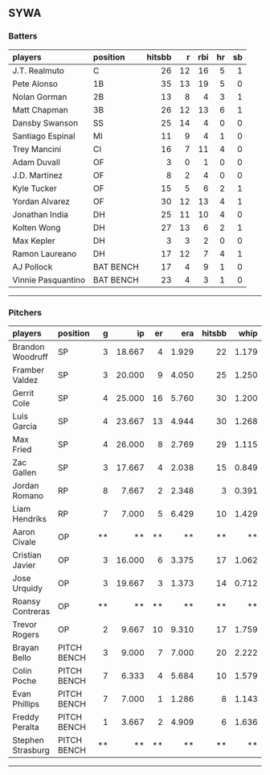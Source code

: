 ## SYWA

### Batters

 
|players            |position  | hitsbb|  r| rbi| hr| sb| 
|:------------------|:---------|------:|--:|---:|--:|--:| 
|J.T. Realmuto      |C         |     26| 12|  16|  5|  1| 
|Pete Alonso        |1B        |     35| 13|  19|  5|  0| 
|Nolan Gorman       |2B        |     13|  8|   4|  3|  1| 
|Matt Chapman       |3B        |     26| 12|  13|  6|  1| 
|Dansby Swanson     |SS        |     25| 14|   4|  0|  0| 
|Santiago Espinal   |MI        |     11|  9|   4|  1|  0| 
|Trey Mancini       |CI        |     16|  7|  11|  4|  0| 
|Adam Duvall        |OF        |      3|  0|   1|  0|  0| 
|J.D. Martinez      |OF        |      8|  2|   4|  0|  0| 
|Kyle Tucker        |OF        |     15|  5|   6|  2|  1| 
|Yordan Alvarez     |OF        |     30| 12|  13|  4|  1| 
|Jonathan India     |DH        |     25| 11|  10|  4|  0| 
|Kolten Wong        |DH        |     27| 13|   6|  2|  1| 
|Max Kepler         |DH        |      3|  3|   2|  0|  0| 
|Ramon Laureano     |DH        |     17| 12|   7|  4|  1| 
|AJ Pollock         |BAT BENCH |     17|  4|   9|  1|  0| 
|Vinnie Pasquantino |BAT BENCH |     23|  4|   3|  1|  0| 


* * *

### Pitchers

 
|players           |position    |  g|     ip| er|   era| hitsbb|  whip| so|  w| sv| 
|:-----------------|:-----------|--:|------:|--:|-----:|------:|-----:|--:|--:|--:| 
|Brandon Woodruff  |SP          |  3| 18.667|  4| 1.929|     22| 1.179| 20|  2|  0| 
|Framber Valdez    |SP          |  3| 20.000|  9| 4.050|     25| 1.250| 18|  2|  0| 
|Gerrit Cole       |SP          |  4| 25.000| 16| 5.760|     30| 1.200| 35|  1|  0| 
|Luis Garcia       |SP          |  4| 23.667| 13| 4.944|     30| 1.268| 23|  1|  0| 
|Max Fried         |SP          |  4| 26.000|  8| 2.769|     29| 1.115| 22|  1|  0| 
|Zac Gallen        |SP          |  3| 17.667|  4| 2.038|     15| 0.849| 17|  2|  0| 
|Jordan Romano     |RP          |  8|  7.667|  2| 2.348|      3| 0.391|  9|  1|  6| 
|Liam Hendriks     |RP          |  7|  7.000|  5| 6.429|     10| 1.429| 11|  1|  4| 
|Aaron Civale      |OP          | **|     **| **|    **|     **|    **| **| **| **| 
|Cristian Javier   |OP          |  3| 16.000|  6| 3.375|     17| 1.062| 16|  0|  0| 
|Jose Urquidy      |OP          |  3| 19.667|  3| 1.373|     14| 0.712| 16|  2|  0| 
|Roansy Contreras  |OP          | **|     **| **|    **|     **|    **| **| **| **| 
|Trevor Rogers     |OP          |  2|  9.667| 10| 9.310|     17| 1.759|  9|  0|  0| 
|Brayan Bello      |PITCH BENCH |  3|  9.000|  7| 7.000|     20| 2.222|  8|  0|  0| 
|Colin Poche       |PITCH BENCH |  7|  6.333|  4| 5.684|     10| 1.579|  7|  1|  1| 
|Evan Phillips     |PITCH BENCH |  7|  7.000|  1| 1.286|      8| 1.143| 10|  2|  0| 
|Freddy Peralta    |PITCH BENCH |  1|  3.667|  2| 4.909|      6| 1.636|  3|  0|  0| 
|Stephen Strasburg |PITCH BENCH | **|     **| **|    **|     **|    **| **| **| **| 


* * *


